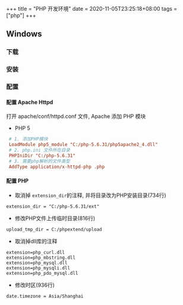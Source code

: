 +++
title = "PHP 开发环境"
date = 2020-11-05T23:25:18+08:00
tags = ["php"]
+++


## Windows

### 下载


### 安装


### 配置

#### 配置 Apache Httpd
打开 apache/conf/httpd.conf 文件, Apache 添加 PHP 模块
* PHP 5
``` ini
 # 1. 添加PHP模块
 LoadModule php5_module "C:/php-5.6.31/php5apache2_4.dll"
 # 2. php.ini 文件所在目录
 PHPIniDir "C:/php-5.6.31"
 # 3. 需要php解析的文件类型
 AddType application/x-httpd-php .php
```

#### 配置 PHP

* 取消掉 `extension_dir`的注释, 并将目录改为PHP安装目录(734行)
```
extension_dir = "C:/php-5.6.31/ext"
```

* 修改PHP文件上传临时目录(816行)
```
upload_tmp_dir = C:/phpextend/upload
```

* 取消掉dll库的注释
```
extension=php_curl.dll
extension=php_mbstring.dll
extension=php_mysql.dll
extension=php_mysqli.dll
extension=php_pdo_mysql.dll
```

* 修改时区(936行)
```
date.timezone = Asia/Shanghai
```